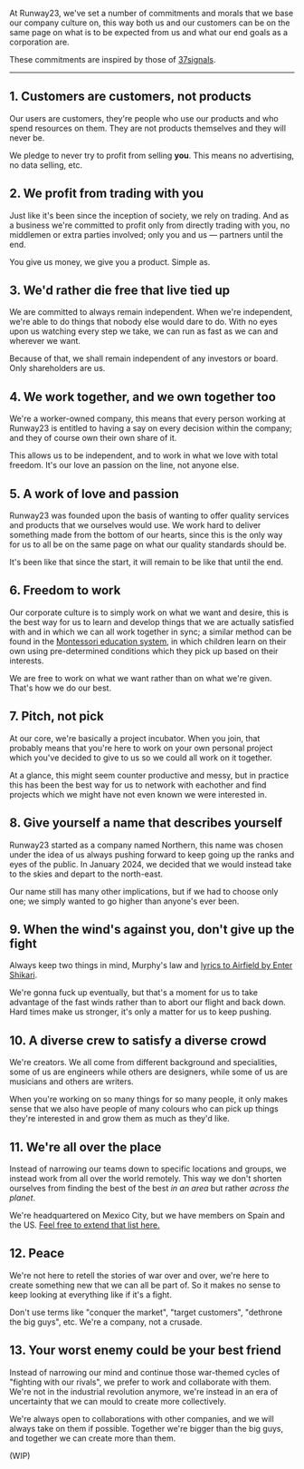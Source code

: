 At Runway23, we've set a number of commitments and morals that we base our company culture on, this way both us and our customers can be on the same page on what is to be expected from us and what our end goals as a corporation are.

These commitments are inspired by those of [37signals](https://37signals.com/).

---

## 1. Customers are customers, not products
Our users are customers, they're people who use our products and who spend resources on them. They are not products themselves and they will never be.

We pledge to never try to profit from selling **you**. This means no advertising, no data selling, etc.

## 2. We profit from trading with you
Just like it's been since the inception of society, we rely on trading. And as a business we're committed to profit only from directly trading with you, no middlemen or extra parties involved; only you and us — partners until the end.

You give us money, we give you a product. Simple as.

## 3. We'd rather die free that live tied up
We are committed to always remain independent. When we're independent, we're able to do things that nobody else would dare to do. With no eyes upon us watching every step we take, we can run as fast as we can and wherever we want. 

Because of that, we shall remain independent of any investors or board. Only shareholders are us.

## 4. We work together, and we own together too
We're a worker-owned company, this means that every person working at Runway23 is entitled to having a say on every decision within the company; and they of course own their own share of it.

This allows us to be independent, and to work in what we love with total freedom. It's our love an passion on the line, not anyone else.

## 5. A work of love and passion
Runway23 was founded upon the basis of wanting to offer quality services and products that we ourselves would use. We work hard to deliver something made from the bottom of our hearts, since this is the only way for us to all be on the same page on what our quality standards should be.

It's been like that since the start, it will remain to be like that until the end.

## 6. Freedom to work
Our corporate culture is to simply work on what we want and desire, this is the best way for us to learn and develop things that we are actually satisfied with and in which we can all work together in sync; a similar method can be found in the [Montessori education system](https://en.wikipedia.org/wiki/Montessori_education), in which children learn on their own using pre-determined conditions which they pick up based on their interests.

We are free to work on what we want rather than on what we're given. That's how we do our best.

## 7. Pitch, not pick
At our core, we're basically a project incubator. When you join, that probably means that you're here to work on your own personal project which you've decided to give to us so we could all work on it together.

At a glance, this might seem counter productive and messy, but in practice this has been the best way for us to network with eachother and find projects which we might have not even known we were interested in.

## 8. Give yourself a name that describes yourself
Runway23 started as a company named Northern, this name was chosen under the idea of us always pushing forward to keep going up the ranks and eyes of the public. In January 2024, we decided that we would instead take to the skies and depart to the north-east.

Our name still has many other implications, but if we had to choose only one; we simply wanted to go higher than anyone's ever been.

## 9. When the wind's against you, don't give up the fight
Always keep two things in mind, Murphy's law and [lyrics to Airfield by Enter Shikari](https://genius.com/Enter-shikari-airfield-lyrics).

We're gonna fuck up eventually, but that's a moment for us to take advantage of the fast winds rather than to abort our flight and back down. Hard times make us stronger, it's only a matter for us to keep pushing.

## 10. A diverse crew to satisfy a diverse crowd
We're creators. We all come from different background and specialities, some of us are engineers while others are designers, while some of us are musicians and others are writers.

When you're working on so many things for so many people, it only makes sense that we also have people of many colours who can pick up things they're interested in and grow them as much as they'd like.

## 11. We're all over the place
Instead of narrowing our teams down to specific locations and groups, we instead work from all over the world remotely. This way we don't shorten ourselves from finding the best of the best *in an area* but rather *across the planet*.

We're headquartered on Mexico City, but we have members on Spain and the US. [Feel free to extend that list here.](https://r23.xyz/join)

## 12. Peace
We're not here to retell the stories of war over and over, we're here to create something new that we can all be part of. So it makes no sense to keep looking at everything like if it's a fight.

Don't use terms like "conquer the market", "target customers", "dethrone the big guys", etc. We're a company, not a crusade.

## 13. Your worst enemy could be your best friend
Instead of narrowing our mind and continue those war-themed cycles of "fighting with our rivals", we prefer to work and collaborate with them. We're not in the industrial revolution anymore, we're instead in an era of uncertainty that we can mould to create more collectively.

We're always open to collaborations with other companies, and we will always take on them if possible. Together we're bigger than the big guys, and together we can create more than them.

(WIP)
